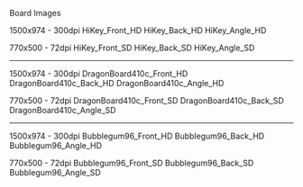 Board Images

1500x974 - 300dpi
HiKey_Front_HD
HiKey_Back_HD
HiKey_Angle_HD

770x500 - 72dpi
HiKey_Front_SD
HiKey_Back_SD
HiKey_Angle_SD

***

1500x974 - 300dpi
DragonBoard410c_Front_HD
DragonBoard410c_Back_HD
DragonBoard410c_Angle_HD

770x500 - 72dpi
DragonBoard410c_Front_SD
DragonBoard410c_Back_SD
DragonBoard410c_Angle_SD

***

1500x974 - 300dpi
Bubblegum96_Front_HD
Bubblegum96_Back_HD
Bubblegum96_Angle_HD

770x500 - 72dpi
Bubblegum96_Front_SD
Bubblegum96_Back_SD
Bubblegum96_Angle_SD

